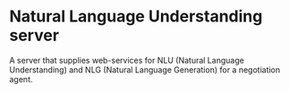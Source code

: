 # Natural Language Understanding server

A server that supplies web-services for NLU (Natural Language Understanding) and NLG (Natural Language Generation) for a negotiation agent.

 